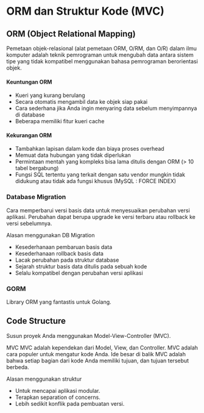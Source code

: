 # ORM dan Struktur Kode (MVC)

## ORM (Object Relational Mapping)

Pemetaan objek-relasional (alat pemetaan ORM, O/RM, dan O/R) dalam ilmu komputer adalah teknik pemrograman untuk mengubah data antara sistem tipe yang tidak kompatibel menggunakan bahasa pemrograman berorientasi objek.

#### Keuntungan ORM

-   Kueri yang kurang berulang
-   Secara otomatis mengambil data ke objek siap pakai
-   Cara sederhana jika Anda ingin menyaring data sebelum menyimpannya di database
-   Beberapa memiliki fitur kueri cache

#### Kekurangan ORM

-   Tambahkan lapisan dalam kode dan biaya proses overhead
-   Memuat data hubungan yang tidak diperlukan
-   Permintaan mentah yang kompleks bisa lama ditulis dengan ORM (> 10 tabel bergabung)
-   Fungsi SQL tertentu yang terkait dengan satu vendor mungkin tidak didukung atau tidak ada fungsi khusus (MySQL : FORCE INDEX)

### Database Migration

Cara memperbarui versi basis data untuk menyesuaikan perubahan versi aplikasi. Perubahan dapat berupa upgrade ke versi terbaru atau rollback ke versi sebelumnya.

Alasan menggunakan DB Migration

-   Kesederhanaan pembaruan basis data
-   Kesederhanaan rollback basis data
-   Lacak perubahan pada struktur database
-   Sejarah struktur basis data ditulis pada sebuah kode
-   Selalu kompatibel dengan perubahan versi aplikasi

### GORM

Library ORM yang fantastis untuk Golang.

## Code Structure

Susun proyek Anda menggunakan Model-View-Controller (MVC).

MVC
MVC adalah kependekan dari Model, View, dan Controller. MVC adalah cara populer untuk mengatur kode Anda. Ide besar di balik MVC adalah bahwa setiap bagian dari kode Anda memiliki tujuan, dan tujuan tersebut berbeda.

Alasan menggunakan struktur

-   Untuk mencapai aplikasi modular.
-   Terapkan separation of concerns.
-   Lebih sedikit konflik pada pembuatan versi.
